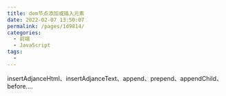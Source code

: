 ```yaml
---
title: dom节点添加或插入元素
date: 2022-02-07 13:50:07
permalink: /pages/1d9814/
categories:
  - 前端
  - JavaScript
tags:
  - 
---
```



insertAdjanceHtml、insertAdjanceText、append、prepend、appendChild、before....